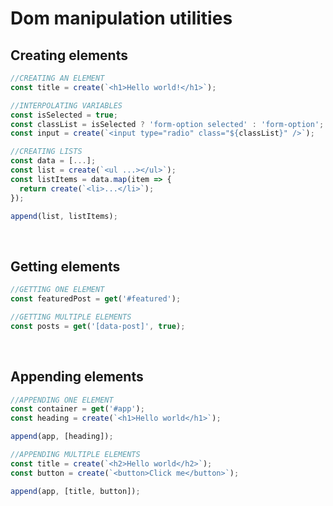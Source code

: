   # Dom manipulation utilities

## Creating elements
```TypeScript
//CREATING AN ELEMENT
const title = create(`<h1>Hello world!</h1>`);

//INTERPOLATING VARIABLES
const isSelected = true;
const classList = isSelected ? 'form-option selected' : 'form-option';
const input = create(`<input type="radio" class="${classList}" />`);

//CREATING LISTS
const data = [...];
const list = create(`<ul ...></ul>`);
const listItems = data.map(item => {
  return create(`<li>...</li>`);
});

append(list, listItems);
```
<br>

## Getting elements
```TypeScript
//GETTING ONE ELEMENT
const featuredPost = get('#featured');

//GETTING MULTIPLE ELEMENTS
const posts = get('[data-post]', true);
```
<br>

## Appending elements
```TypeScript
//APPENDING ONE ELEMENT
const container = get('#app');
const heading = create(`<h1>Hello world</h1>`);

append(app, [heading]);

//APPENDING MULTIPLE ELEMENTS
const title = create(`<h2>Hello world</h2>`);
const button = create(`<button>Click me</button>`);

append(app, [title, button]);
```
